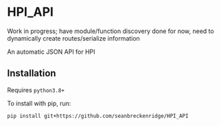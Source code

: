 # HPI_API

Work in progress; have module/function discovery done for now, need to dynamically create routes/serialize information

An automatic JSON API for HPI

## Installation

Requires `python3.8+`

To install with pip, run:

    pip install git+https://github.com/seanbreckenridge/HPI_API
